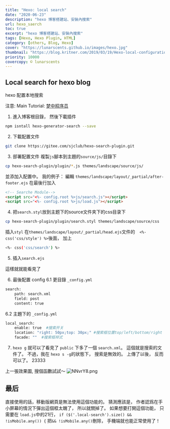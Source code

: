 ```yaml
---
title: "Hexo: local search"
date: "2020-06-23"
description: "hexo 博客搭建站、安裝內搜索"
url: hexo_saerch
toc: true
excerpt: "hexo 博客搭建站、安裝內搜索"
tags: [Hexo, Hexo Plugin, HTML]
category: [others, Blog, Hexo]
cover: "https://lunarscents.github.io/images/hexo.jpg"
thumbnail: "https://blog.kritner.com/2019/03/19/Hexo-local-configuration/hexo-logo-avatar.png"
priority: 10000
covercopy: © lunarscents
---
```


## Local search for hexo blog


hexo 配置本地搜索

<span styl='back-ground:salmon'>注意:</span>
Main Tutorial: [梦中程序员
](https://www.jianshu.com/p/436faaf55ae9)

1. 進入博客根目錄， 然後下載插件
```bash
npm isntall hexo-generator-search --save
```

2. 下載配置文件
```bash
git clone https://gitee.com/sjclub/hexo-search-plugin.git
```

3. 部署配置文件
複製`js`腳本到主題的`source/js/`目錄下
```bash
cp hexo-search-plugin/plugin/*.js themes/landscape/source/js/
```
並添加入配置中。 我的例子：
編輯 `themes/landscape/layout/_partial/after-footer.ejs`
在最後行加入
```html
<!-- Searche Module-->
<script src="<%- config.root %>js/search.js"></script>
<script src="<%- config.root %>js/load.js"></script>
```

4. 把`search.styl`放到主题下的source文件夹下的css目录下
```bash
cp hexo-search-plugin/plugin/search.styl themes/landscape/source/css
```
插入`styl`
在`themes/landscape/layout/_partial/head.ejs`文件的`  <%- css('css/style') %>`後面， 加上
```bash
<%- css('css/search') %>
```

5. 插入`search.ejs`

這樣就就能看見了

6. 最後配置 config
6.1 更目錄 `_config.yml`
```bash
search:
    path: search.xml
    field: post
    content: true
```
6.2 主題下的 `_config.yml`
```bash
local_search:
    enable: true  #搜索开关
    location: "right: 50px;top: 30px;" #搜索框位置top/left/bottom/right
    facade: ""  #搜索框样式
```

7. `hexo g` 就可以了看見了
`public` 下多了一個 `search.xml`。 這個就是搜索的文件了。
不過，我在 `hexo s -g`的狀態下， 搜索是無效的。
上傳了以後， 反而可以了。 23333

上一張效果圖, 搜個函數試試～
![NNvrY8.png](https://s1.ax1x.com/2020/06/23/NNvrY8.png)

## **最后**
直接使用的話，移動版網頁是無法使用這個功能的。 猜測應該是， 作者認爲在手小屏幕的情況下彈出這個框太醜了， 所以就關掉了。
如果想要打開這個功能， 只需要在 `load.js`中的21行，
`if ($('.local-search').size() && !isMobile.any()) {`
把`&& !isMobile.any()`刪除， 手機端就也能正常使用了！

